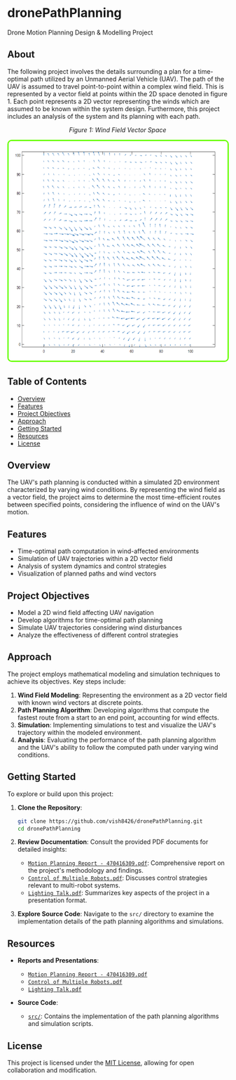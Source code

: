 # dronePathPlanning
Drone Motion Planning Design &amp; Modelling Project

## About
The following project involves the details surrounding a plan for a time-optimal path utilized by an Unmanned Aerial Vehicle (UAV). The path of the UAV is assumed to travel point-to-point within a complex wind field. This is represented by a vector field at points within the 2D space denoted in figure 1. Each point represents a 2D vector representing the winds which are assumed to be known within the system design. Furthermore, this project includes an analysis of the system and its planning with each path.

<div align="center">

 *Figure 1: Wind Field Vector Space*
 
  <kbd>
    <img alt="Figure 1" width="500" height="500" src="./images/figure1.PNG"style="border: 3px solid rgb(106, 255, 0); border-radius: 10px;"/>
  </kbd>
</div>

## Table of Contents

- [Overview](#overview)
- [Features](#features)
- [Project Objectives](#project-objectives)
- [Approach](#approach)
- [Getting Started](#getting-started)
- [Resources](#resources)
- [License](#license)

## Overview

The UAV's path planning is conducted within a simulated 2D environment characterized by varying wind conditions. By representing the wind field as a vector field, the project aims to determine the most time-efficient routes between specified points, considering the influence of wind on the UAV's motion.

## Features

- Time-optimal path computation in wind-affected environments
- Simulation of UAV trajectories within a 2D vector field
- Analysis of system dynamics and control strategies
- Visualization of planned paths and wind vectors

## Project Objectives

- Model a 2D wind field affecting UAV navigation
- Develop algorithms for time-optimal path planning
- Simulate UAV trajectories considering wind disturbances
- Analyze the effectiveness of different control strategies

## Approach

The project employs mathematical modeling and simulation techniques to achieve its objectives. Key steps include:

1. **Wind Field Modeling**: Representing the environment as a 2D vector field with known wind vectors at discrete points.
2. **Path Planning Algorithm**: Developing algorithms that compute the fastest route from a start to an end point, accounting for wind effects.
3. **Simulation**: Implementing simulations to test and visualize the UAV's trajectory within the modeled environment.
4. **Analysis**: Evaluating the performance of the path planning algorithm and the UAV's ability to follow the computed path under varying wind conditions.

## Getting Started

To explore or build upon this project:

1. **Clone the Repository**:
   ```bash
   git clone https://github.com/vish8426/dronePathPlanning.git
   cd dronePathPlanning
   ```

2. **Review Documentation**: Consult the provided PDF documents for detailed insights:
   - [`Motion Planning Report - 470416309.pdf`](Motion%20Planning%20Report%20-%20470416309.pdf): Comprehensive report on the project's methodology and findings.
   - [`Control of Multiple Robots.pdf`](Control%20of%20Multiple%20Robots.pdf): Discusses control strategies relevant to multi-robot systems.
   - [`Lighting Talk.pdf`](Lighting%20Talk.pdf): Summarizes key aspects of the project in a presentation format.

3. **Explore Source Code**: Navigate to the `src/` directory to examine the implementation details of the path planning algorithms and simulations.

## Resources

- **Reports and Presentations**:
  - [`Motion Planning Report - 470416309.pdf`](Motion%20Planning%20Report%20-%20470416309.pdf)
  - [`Control of Multiple Robots.pdf`](Control%20of%20Multiple%20Robots.pdf)
  - [`Lighting Talk.pdf`](Lighting%20Talk.pdf)

- **Source Code**:
  - [`src/`](src/): Contains the implementation of the path planning algorithms and simulation scripts.

## License

This project is licensed under the [MIT License](LICENSE), allowing for open collaboration and modification.
